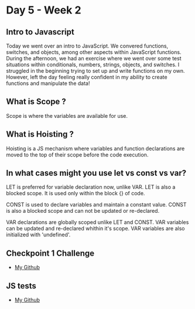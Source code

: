 # Day 5 - Week 2
## Intro to Javascript
Today we went over an intro to JavaScript. We convered functions, switches, and objects, among other aspects within JavaScript functions. During the afternoon, we had an exercise where we went over some test situations within conditionals, numbers, strings, objects, and switches. I struggled in the beginning trying to set up and write functions on my own. However, left the day feeling really confident in my ability to create functions and manipulate the data! 

## What is Scope ?
Scope is where the variables are available for use. 

## What is Hoisting ?
Hoisting is a JS mechanism where variables and function declarations are moved to the top of their scope before the code execution.

## In what cases might you use let vs const vs var?
LET is preferred for variable declaration now, unlike VAR. LET is also a blocked scope. It is used only within the block {} of code.

CONST is used to declare variables and maintain a constant value. CONST is also a blocked scope and can not be updated or re-declared.

VAR declarations are globally scoped unlike LET and CONST. VAR variables can be updated and re-declared whithin it's scope. VAR variables are also initialized with 'undefined'.

## Checkpoint 1 Challenge
- [My Github](https://github.com/JonesyJava/checkpoint-1)
## JS tests
- [My Github](https://github.com/JonesyJava/js-tests-basics)
